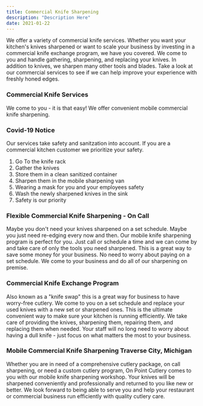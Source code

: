 ```yaml
---
title: Commercial Knife Sharpening
description: "Description Here"
date: 2021-01-22
---
```

We offer a variety of commercial knife services.  Whether you want your kitchen's knives sharpened or want to scale your business by investing in a commercial knife exchange program, we have you covered.  We come to you and handle gathering, sharpening, and replacing your knives.  In addition to knives, we sharpen many other tools and blades.  Take a look at our commercial services to see if we can help improve your experience with freshly honed edges.

### Commercial Knife Services

We come to you - it is that easy! We offer convenient mobile commercial knife sharpening.  

### Covid-19 Notice

Our services take safety and sanitzation into account.  If you are a commercial kitchen customer we prioritize your safety.  


   1. Go To the knife rack
   2. Gather the knives
   3. Store them in a clean sanitized container
   4. Sharpen them in the mobile sharpening van
   5. Wearing a mask for you and your employees safety
   6. Wash the newly sharpened knives in the sink
   7. Safety is our priority

### Flexible Commercial Knife Sharpening - On Call

Maybe you don't need your knives sharpened on a set schedule.  Maybe you just need re-edging every now and then.  Our mobile knife sharpening program is perfect for you.  Just call or schedule a time and we can come by and take care of only the tools you need sharpened.  This is a great way to save some money for your business.  No need to worry about paying on a set schedule.  We come to your business and do all of our sharpening on premise. 


### Commercial Knife Exchange Program

Also known as a "knife swap" this is a great way for business to have worry-free cutlery.  We come to you on a set schedule and replace your used knives with a new set or sharpened ones.  This is the ultimate convenient way to make sure your kitchen is running efficiently.  We take care of providing the knives, sharpening them, repairing them, and replacing them when needed.  Your staff will no long need to worry about having a dull knife - just focus on what matters the most to your business.  


### Mobile Commercial Knife Sharpening Traverse City, Michigan

Whether you are in need of a comprehensive cutlery package, on call sharpening, or need a custom cutlery program, On Point Cutlery comes to you with our mobile knife sharpening workshop.  Your knives will be sharpened conveniently and professionally and returned to you like new or better.  We look forward to being able to serve you and help your restaurant or commercial business run efficiently with quality cutlery care. 







   
    





